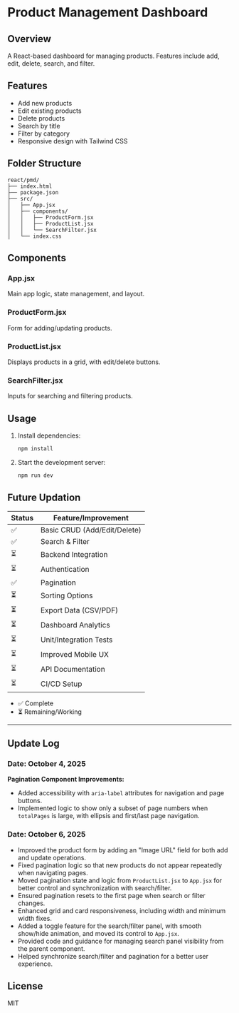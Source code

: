 # Product Management Dashboard

## Overview
A React-based dashboard for managing products. Features include add, edit, delete, search, and filter.

## Features
- Add new products
- Edit existing products
- Delete products
- Search by title
- Filter by category
- Responsive design with Tailwind CSS

## Folder Structure
```
react/pmd/
├── index.html
├── package.json
├── src/
│   ├── App.jsx
│   ├── components/
│   │   ├── ProductForm.jsx
│   │   ├── ProductList.jsx
│   │   └── SearchFilter.jsx
│   └── index.css
```

## Components

### App.jsx
Main app logic, state management, and layout.

### ProductForm.jsx
Form for adding/updating products.

### ProductList.jsx
Displays products in a grid, with edit/delete buttons.

### SearchFilter.jsx
Inputs for searching and filtering products.

## Usage

1. Install dependencies:
   ```bash
   npm install
   ```
2. Start the development server:
   ```bash
   npm run dev
   ```

## Future Updation

| Status | Feature/Improvement |
|--------|--------------------|
| ✅     | Basic CRUD (Add/Edit/Delete) |
| ✅     | Search & Filter |
| ⏳     | Backend Integration |
| ⏳     | Authentication |
| ✅     | Pagination |
| ⏳     | Sorting Options |
| ⏳     | Export Data (CSV/PDF) |
| ⏳     | Dashboard Analytics |
| ⏳     | Unit/Integration Tests |
| ⏳     | Improved Mobile UX |
| ⏳     | API Documentation |
| ⏳     | CI/CD Setup |

- ✅ Complete
- ⏳ Remaining/Working

---

## Update Log

### Date: October 4, 2025

**Pagination Component Improvements:**
- Added accessibility with `aria-label` attributes for navigation and page buttons.
- Implemented logic to show only a subset of page numbers when `totalPages` is large, with ellipsis and first/last page navigation.

### Date: October 6, 2025

- Improved the product form by adding an "Image URL" field for both add and update operations.
- Fixed pagination logic so that new products do not appear repeatedly when navigating pages.
- Moved pagination state and logic from `ProductList.jsx` to `App.jsx` for better control and synchronization with search/filter.
- Ensured pagination resets to the first page when search or filter changes.
- Enhanced grid and card responsiveness, including width and minimum width fixes.
- Added a toggle feature for the search/filter panel, with smooth show/hide animation, and moved its control to `App.jsx`.
- Provided code and guidance for managing search panel visibility from the parent component.
- Helped synchronize search/filter and pagination for a better user experience.

## License
MIT

